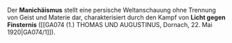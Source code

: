 
Der **Manichäismus** stellt eine persische Weltanschauung ohne Trennung von Geist und Materie dar, charakterisiert durch den Kampf von **Licht gegen Finsternis** ([[GA074 (1.) THOMAS UND AUGUSTINUS, Dornach, 22. Mai 1920|GA074/1]]).
